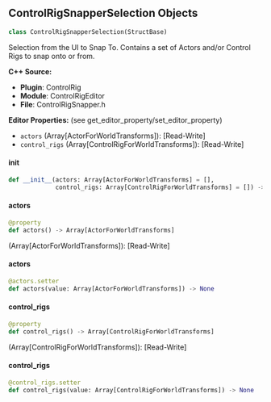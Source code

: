 ## ControlRigSnapperSelection Objects

```python
class ControlRigSnapperSelection(StructBase)
```

Selection from the UI to Snap To. Contains a set of Actors and/or Control Rigs to snap onto or from.

**C++ Source:**

- **Plugin**: ControlRig
- **Module**: ControlRigEditor
- **File**: ControlRigSnapper.h

**Editor Properties:** (see get_editor_property/set_editor_property)

- ``actors`` (Array[ActorForWorldTransforms]):  [Read-Write]
- ``control_rigs`` (Array[ControlRigForWorldTransforms]):  [Read-Write]

<a id="unreal.ControlRigSnapperSelection.__init__"></a>

#### __init__

```python
def __init__(actors: Array[ActorForWorldTransforms] = [],
             control_rigs: Array[ControlRigForWorldTransforms] = []) -> None
```

<a id="unreal.ControlRigSnapperSelection.actors"></a>

#### actors

```python
@property
def actors() -> Array[ActorForWorldTransforms]
```

(Array[ActorForWorldTransforms]):  [Read-Write]

<a id="unreal.ControlRigSnapperSelection.actors"></a>

#### actors

```python
@actors.setter
def actors(value: Array[ActorForWorldTransforms]) -> None
```

<a id="unreal.ControlRigSnapperSelection.control_rigs"></a>

#### control_rigs

```python
@property
def control_rigs() -> Array[ControlRigForWorldTransforms]
```

(Array[ControlRigForWorldTransforms]):  [Read-Write]

<a id="unreal.ControlRigSnapperSelection.control_rigs"></a>

#### control_rigs

```python
@control_rigs.setter
def control_rigs(value: Array[ControlRigForWorldTransforms]) -> None
```

<a id="unreal.PreviewableWidgetVariant"></a>